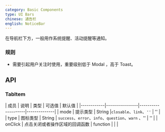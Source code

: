 ```yaml
---
category: Basic Components
type: UI Bars
chinese: 通告栏
english: NoticeBar
---
```



在导航栏下方，一般用作系统提醒、活动提醒等通知。


### 规则
- 需要引起用户关注时使用，重要级别低于 Modal ，高于 Toast。



## API

### TabItem
| 成员        | 说明           | 类型      |     可选值    | 默认值       |
|------------|----------------|--------------------|--------------|
| mode    | 提示类型      | String |`closable`、`link`、`''` |  ''  |
| type    | 图标类型        | String | `success`、`error`、`info`、`question`、`warn` 、'' |  ''  |
| onClick    | 点击关闭或者操作区域的回调函数        | function | |    |
